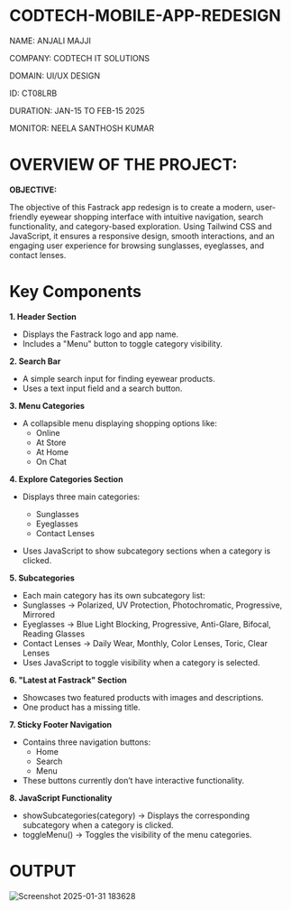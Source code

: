 # CODTECH-MOBILE-APP-REDESIGN

NAME: ANJALI MAJJI

COMPANY: CODTECH IT SOLUTIONS

DOMAIN: UI/UX DESIGN

ID: CT08LRB

DURATION: JAN-15 TO FEB-15 2025

MONITOR: NEELA SANTHOSH KUMAR

# OVERVIEW OF THE PROJECT:

****OBJECTIVE:****

The objective of this Fastrack app redesign is to create a modern, user-friendly eyewear shopping interface with intuitive navigation, search functionality, and category-based exploration. Using Tailwind CSS and JavaScript, it ensures a responsive design, smooth interactions, and an engaging user experience for browsing sunglasses, eyeglasses, and contact lenses.

# Key Components

****1. Header Section****

  * Displays the Fastrack logo and app name.
  * Includes a "Menu" button to toggle category visibility.

****2. Search Bar****

  * A simple search input for finding eyewear products.
  * Uses a text input field and a search button.

****3. Menu Categories****

  * A collapsible menu displaying shopping options like:
    * Online
    * At Store
    * At Home
    * On Chat

****4. Explore Categories Section****

  * Displays three main categories:

    * Sunglasses
    * Eyeglasses
    * Contact Lenses

  * Uses JavaScript to show subcategory sections when a category is clicked.

****5. Subcategories****

  * Each main category has its own subcategory list:
  * Sunglasses → Polarized, UV Protection, Photochromatic, Progressive, Mirrored
  * Eyeglasses → Blue Light Blocking, Progressive, Anti-Glare, Bifocal, Reading Glasses
  * Contact Lenses → Daily Wear, Monthly, Color Lenses, Toric, Clear Lenses
  * Uses JavaScript to toggle visibility when a category is selected.

****6. "Latest at Fastrack" Section****

  * Showcases two featured products with images and descriptions.
  * One product has a missing title.

****7. Sticky Footer Navigation****

  * Contains three navigation buttons:
    * Home
    * Search
    * Menu
  * These buttons currently don’t have interactive functionality.

****8. JavaScript Functionality****

  * showSubcategories(category) → Displays the corresponding subcategory when a category is clicked.
  * toggleMenu() → Toggles the visibility of the menu categories.

# OUTPUT

![Screenshot 2025-01-31 183628](https://github.com/user-attachments/assets/cea75d92-745b-4932-bef9-c9e1bdf14bc4)

